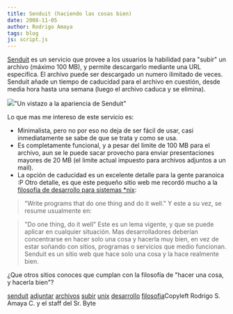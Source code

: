 ```yaml
---
title: Senduit (haciendo las cosas bien)
date: 2008-11-05
author: Rodrigo Amaya
tags: blog
js: script.js
---
```


[Senduit](http://www.senduit.com/) es un servicio
      que provee a los usuarios la habilidad para "subir" un archivo (máximo 100 MB), y permite
      descargarlo mediante una URL especifica. El archivo puede ser descargado un numero ilimitado
      de veces. Senduit añade un tiempo de caducidad para el archivo en cuestión, desde media hora
      hasta una semana (luego el archivo caduca y se elimina).

[![](http://2.bp.blogspot.com/_ayvorITawE4/SRGp4uokntI/AAAAAAAABZw/Nce1UpzcpoA/s320/senduit.png)](http://2.bp.blogspot.com/_ayvorITawE4/SRGp4uokntI/AAAAAAAABZw/Nce1UpzcpoA/s1600-h/senduit.png)"Un vistazo a la apariencia
      de Senduit"

Lo que mas me intereso de este
      servicio es:

- Minimalista, pero no por eso no deja de ser fácil de usar, casi inmediatamente se sabe de que se trata y como se usa.
- Es completamente funcional, y a pesar del limite de 100 MB para el archivo, aun se le puede sacar provecho para enviar presentaciones mayores de 20 MB (el limite actual impuesto para archivos adjuntos a un mail).
- La opción de caducidad es un excelente detalle para la gente paranoica :P
Otro detalle, es que este pequeño sitio web me
      recordó mucho a la [filosofía de desarrollo para sistemas *nix](http://en.wikipedia.org/wiki/Unix_philosophy):

> "Write programs that do one thing and do it well."
Y este a su
      vez, se resume usualmente en:

> "Do one
> thing, do it well"
Este es un lema vigente, y que se puede aplicar en
      cualquier situación. Mas desarrolladores deberían concentrarse en hacer solo una cosa y
      hacerla muy bien, en vez de estar soñando con sitios, programas o servicios que medio
      funcionan. Senduit es un sitio web que hace solo una cosa y la hace realmente bien.

¿Que otros sitios conoces que cumplan con la filosofía de "hacer una cosa, y
      hacerla bien"?

[senduit](http://www.blogalaxia.com/tags/senduit) [adjuntar](http://www.blogalaxia.com/tags/adjuntar) [archivos](http://www.blogalaxia.com/tags/archivos) [subir](http://www.blogalaxia.com/tags/subir) [unix](http://www.blogalaxia.com/tags/unix) [desarrollo](http://www.blogalaxia.com/tags/desarrollo) [filosofia](http://www.blogalaxia.com/tags/filosofia)Copyleft Rodrigo S.
      Amaya C. y el staff del Sr. Byte